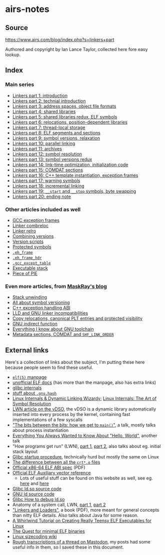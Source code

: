 # airs-notes

## Source

https://www.airs.com/blog/index.php?s=linkers+part

Authored and copyright by Ian Lance Taylor, collected here fore easy lookup.

## Index

### Main series

* [Linkers part 1: introduction](linkers-1.md)
* [Linkers part 2: technial introduction](linkers-2.md)
* [Linkers part 3: address spaces, object file formats](linkers-3.md)
* [Linkers part 4: shared libraries](linkers-4.md)
* [Linkers part 5: shared libraries redux, ELF symbols](linkers-5.md)
* [Linkers part 6: relocations, position-dependent libraries](linkers-6.md)
* [Linkers part 7: thread-local storage](linkers-7.md)
* [Linkers part 8: ELF segments and sections](linkers-8.md)
* [Linkers part 9: symbol versions, relaxation](linkers-9.md)
* [Linkers part 10: parallel linking](linkers-10.md)
* [Linkers part 11: archives](linkers-11.md)
* [Linkers part 12: symbol resolution](linkers-12.md)
* [Linkers part 13: symbol versions redux](linkers-13.md)
* [Linkers part 14: link-time optimization, initialization code](linkers-14.md)
* [Linkers part 15: COMDAT sections](linkers-15.md)
* [Linkers part 16: C++ template instantiation, exception frames](linkers-16.md)
* [Linkers part 17: warning symbols](linkers-17.md)
* [Linkers part 18: incremental linking](linkers-18.md)
* [Linkers part 19: `__start` and `__stop` symbols, byte swapping](linkers-19.md)
* [Linkers part 20: ending note](linkers-20.md)

### Other articles included as well

* [GCC exception frames](gcc-exception-frames.md)
* [Linker combreloc](linker-combreloc.md)
* [Linker relro](linker-relro.md)
* [Combining versions](combining-versions.md)
* [Version scripts](version-scripts.md)
* [Protected symbols](protected-symbols.md)
* [`.eh_frame`](eh_frame.md)
* [`.eh_frame_hdr`](eh_frame_hdr.md)
* [`.gcc_except_table`](gcc_except_table.md)
* [Executable stack](executable-stack.md)
* [Piece of PIE](piece-of-pie.md)

### Even more articles, from [MaskRay's blog](https://maskray.me/blog/)

* [Stack unwinding](maskray-1.md)
* [All about symbol versioning](maskray-2.md)
* [C++ exception handling ABI](maskray-3.md)
* [LLD and GNU linker incompatibilities](maskray-4.md)
* [Copy relocations, canonical PLT entries and protected visibility](maskray-5.md)
* [GNU indirect function](maskray-6.md)
* [Everything I know about GNU toolchain](maskray-7.md)
* [Metadata sections, COMDAT and `SHF_LINK_ORDER`](maskray-8.md)

## External links

Here's a collection of links about the subject, I'm putting these here because
people seem to find these useful.

* [`elf(5)` manpage](https://linux.die.net/man/5/elf)
* [unofficial ELF docs](https://cs.stevens.edu/%7Ejschauma/631A/elf.html) (has
  more than the manpage, also has extra links)
* [glibc internals](http://s.eresi-project.org/inc/articles/elf-rtld.txt)
* [stuff about `.gnu.hash`](https://web.archive.org/web/20111022202443/http://blogs.oracle.com/ali/entry/gnu_hash_elf_sections)
* [Linux Internals &amp; Dynamic Linking Wizardy](https://0x00sec.org/t/linux-internals-dynamic-linking-wizardry/1082);
  [Linux Internals: The Art of Symbol Resolution](https://0x00sec.org/t/linux-internals-the-art-of-symbol-resolution/1488)
* [LWN article on the vDSO](https://lwn.net/Articles/446528/), the vDSO is a
  dynamic library automatically inserted into every process by the kernel,
  containing fast implementations of a few syscalls
* ["The bits between the bits: how we get to `main()`"](https://invidious.snopyta.org/watch?v=dOfucXtyEsU),
  a talk, mostly talks about process instantiation
* [Everything You Always Wanted to Know About "Hello, World"](https://archive.fosdem.org/2017/schedule/event/hello_world/),
  another talk
* "How programs get run" (LWN), [part 1](https://lwn.net/Articles/630727/),
  [part 2](https://lwn.net/Articles/631631/), also talks about eg. initial
  stack layout
* [Glibc startup procedure](https://www.gnu.org/software/hurd/glibc/startup.html),
  technically hurd but mostly the same on Linux
* [The difference between all the `crt*.o` files](https://dev.gentoo.org/%7Evapier/crt.txt)
* [Official x86-64 ELF ABI spec](https://refspecs.linuxbase.org/elf/x86_64-abi-0.99.pdf) (PDF)
* [Official ELF Auxiliary vector reference](https://refspecs.linuxfoundation.org/LSB_1.3.0/IA64/spec/auxiliaryvector.html)
  * Lots of useful stuff can be found on this website as well, see eg.
    [here](https://refspecs.linuxfoundation.org/) and [here](https://refspecs.linuxfoundation.org/LSB_1.3.0/)
* [Glibc ld.so source code](https://sourceware.org/git/?p=glibc.git;a=blob_plain;f=elf/dl-lookup.c)
* [GNU ld source code](https://sourceware.org/git/?p=binutils.git;a=blob_plain;f=bfd/elf.c)
* [Glibc How to debug ld.so](https://sourceware.org/glibc/wiki/Debugging/Loader_Debugging)
* Anatomy of a system call, LWN, [part 1](https://lwn.net/Articles/604287/),
  [part 2](https://lwn.net/Articles/604515/)
* ["Linkers and Loaders"](http://becbapatla.ac.in/cse/naveenv/docs/LL1.pdf),
  a book (PDF), more meant for general concepts than nitty ELF details. Also
  talks about Java for some reason.
* [A Whirlwind Tutorial on Creating Really Teensy ELF Executables for
  Linux](http://www.muppetlabs.com/~breadbox/software/tiny/teensy.html)
* [The Quest for minimal ELF binaries](https://github.com/faemiyah/dnload/blob/master/README.rst#the-quest-for-minimal-elf-binaries)
* [Linux sizecoding wiki](https://linux.weeaboo.software/explain-dot-md)
* [Rough transcriptions of a thread on Mastodon](masto-thread.md), my posts had
  some useful info in them, so I saved these in this document.

